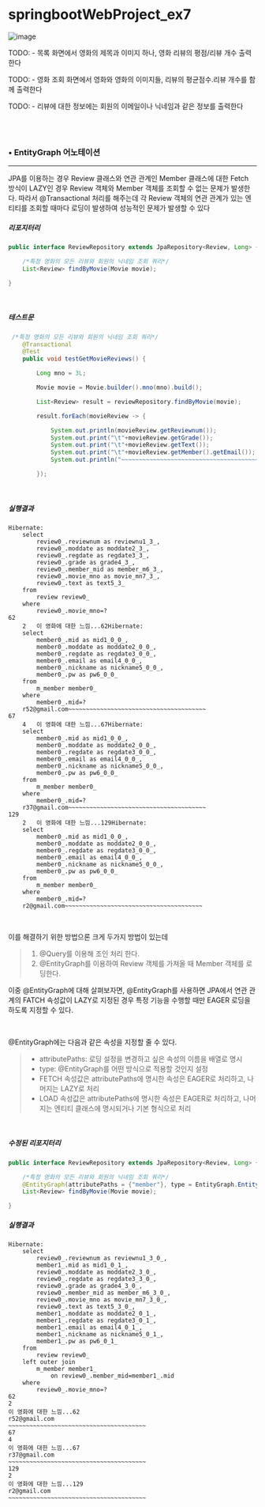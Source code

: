# springbootWebProject_ex7

![image](https://user-images.githubusercontent.com/46955032/181380846-880731db-eb9d-4ca1-af0b-906344d6189c.png)





TODO: - 목록 화면에서 영화의 제목과 이미지 하나, 영화 리뷰의 평점/리뷰 개수 출력한다

TODO: - 영화 조회 화면에서 영화와 영화의 이미지들, 리뷰의 평균점수.리뷰 개수를 함께 출력한다

TODO: - 리뷰에 대한 정보에는 회원의 이메일이나 닉네임과 같은 정보를 출력한다


<br/>
<br/>

### • EntityGraph 어노테이션

<hr/>

JPA를 이용하는 경우 Review 클래스와 연관 관계인 Member 클래스에 대한 Fetch 방식이 LAZY인 경우 Review 객체와 Member 객체를 조회할 수 없는 문제가 발생한다. 따라서 @Transactional 처리를 해주는데 각 Review 객체의 연관 관계가 있는 엔티티를 조회할 때마다 로딩이 발생하여 성능적인 문제가 발생할 수 있다
<br/>

##### 리포지터리
```java
public interface ReviewRepository extends JpaRepository<Review, Long> {

    /*특정 영화의 모든 리뷰와 회원의 닉네임 조회 쿼리*/
    List<Review> findByMovie(Movie movie);

}
```

<br/>

##### 테스트문
```java
 /*특정 영화의 모든 리뷰와 회원의 닉네임 조회 쿼리*/
    @Transactional
    @Test
    public void testGetMovieReviews() {

        Long mno = 3L;

        Movie movie = Movie.builder().mno(mno).build();

        List<Review> result = reviewRepository.findByMovie(movie);

        result.forEach(movieReview -> {

            System.out.println(movieReview.getReviewnum());
            System.out.print("\t"+movieReview.getGrade());
            System.out.print("\t"+movieReview.getText());
            System.out.print("\t"+movieReview.getMember().getEmail());
            System.out.println("~~~~~~~~~~~~~~~~~~~~~~~~~~~~~~~~~~~~~~~");

        });
```

<br/>

 ##### 실행결과
```
Hibernate: 
    select
        review0_.reviewnum as reviewnu1_3_,
        review0_.moddate as moddate2_3_,
        review0_.regdate as regdate3_3_,
        review0_.grade as grade4_3_,
        review0_.member_mid as member_m6_3_,
        review0_.movie_mno as movie_mn7_3_,
        review0_.text as text5_3_ 
    from
        review review0_ 
    where
        review0_.movie_mno=?
62
	2	이 영화에 대한 느낌...62Hibernate: 
    select
        member0_.mid as mid1_0_0_,
        member0_.moddate as moddate2_0_0_,
        member0_.regdate as regdate3_0_0_,
        member0_.email as email4_0_0_,
        member0_.nickname as nickname5_0_0_,
        member0_.pw as pw6_0_0_ 
    from
        m_member member0_ 
    where
        member0_.mid=?
	r52@gmail.com~~~~~~~~~~~~~~~~~~~~~~~~~~~~~~~~~~~~~~~
67
	4	이 영화에 대한 느낌...67Hibernate: 
    select
        member0_.mid as mid1_0_0_,
        member0_.moddate as moddate2_0_0_,
        member0_.regdate as regdate3_0_0_,
        member0_.email as email4_0_0_,
        member0_.nickname as nickname5_0_0_,
        member0_.pw as pw6_0_0_ 
    from
        m_member member0_ 
    where
        member0_.mid=?
	r37@gmail.com~~~~~~~~~~~~~~~~~~~~~~~~~~~~~~~~~~~~~~~
129
	2	이 영화에 대한 느낌...129Hibernate: 
    select
        member0_.mid as mid1_0_0_,
        member0_.moddate as moddate2_0_0_,
        member0_.regdate as regdate3_0_0_,
        member0_.email as email4_0_0_,
        member0_.nickname as nickname5_0_0_,
        member0_.pw as pw6_0_0_ 
    from
        m_member member0_ 
    where
        member0_.mid=?
	r2@gmail.com~~~~~~~~~~~~~~~~~~~~~~~~~~~~~~~~~~~~~~~
``` 

<br/>

이를 해결하기 위한 방법으론 크게 두가지 방법이 있는데
>1. @Query를 이용해 조인 처리 한다.
>2. @EntityGraph를 이용하여 Review 객체를 가져올 때 Member 객체를 로딩한다.

이중 @EntityGraph에 대해 살펴보자면, @EntityGraph를 사용하면 JPA에서 연관 관계의 FATCH 속성값이 LAZY로 지정된 경우 특정 기능을 수행할 때만 EAGER 로딩을 하도록 지정할 수 있다.

<br/>

@EntityGraph에는 다음과 같은 속성을 지정할 줄 수 있다.
> - attributePaths: 로딩 설정을 변경하고 싶은 속성의 이름을 배열로 명시
> - type: @EntityGraph를 어떤 방식으로 적용할 것인지 설정
> - FETCH 속성값은 attributePaths에 명시한 속성은 EAGER로 처리하고, 나머지는 LAZY로 처리
> - LOAD 속성값은 attributePaths에 명시한 속성은 EAGER로 처리하고, 나머지는 엔티티 클래스에 명시되거나 기본 형식으로 처리


<br/>

##### 수정된 리포지터리
```java
public interface ReviewRepository extends JpaRepository<Review, Long> {

    /*특정 영화의 모든 리뷰와 회원의 닉네임 조회 쿼리*/
    @EntityGraph(attributePaths = {"member"}, type = EntityGraph.EntityGraphType.FETCH)
    List<Review> findByMovie(Movie movie);

}
```

##### 실행결과
```
Hibernate: 
    select
        review0_.reviewnum as reviewnu1_3_0_,
        member1_.mid as mid1_0_1_,
        review0_.moddate as moddate2_3_0_,
        review0_.regdate as regdate3_3_0_,
        review0_.grade as grade4_3_0_,
        review0_.member_mid as member_m6_3_0_,
        review0_.movie_mno as movie_mn7_3_0_,
        review0_.text as text5_3_0_,
        member1_.moddate as moddate2_0_1_,
        member1_.regdate as regdate3_0_1_,
        member1_.email as email4_0_1_,
        member1_.nickname as nickname5_0_1_,
        member1_.pw as pw6_0_1_ 
    from
        review review0_ 
    left outer join
        m_member member1_ 
            on review0_.member_mid=member1_.mid 
    where
        review0_.movie_mno=?
62
2
이 영화에 대한 느낌...62
r52@gmail.com
~~~~~~~~~~~~~~~~~~~~~~~~~~~~~~~~~~~~~~~
67
4
이 영화에 대한 느낌...67
r37@gmail.com
~~~~~~~~~~~~~~~~~~~~~~~~~~~~~~~~~~~~~~~
129
2
이 영화에 대한 느낌...129
r2@gmail.com
~~~~~~~~~~~~~~~~~~~~~~~~~~~~~~~~~~~~~~~
```







